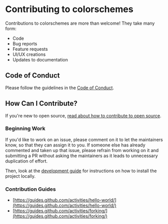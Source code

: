 # Contributing to colorschemes

Contributions to colorschemes are more than welcome!
They take many form: 
  - Code
  - Bug reports
  - Feature requests
  - UI/UX creations
  - Updates to documentation

## Code of Conduct

Please follow the guidelines in the [Code of Conduct](https://github.com/reobin/colorschemes/blob/master/.github/CODE_OF_CONDUCT.md).

## How Can I Contribute?
If you're new to open source, [read about how to contribute to open source](https://opensource.guide/how-to-contribute/).

### Beginning Work

If you'd like to work on an issue, please comment on it to let the maintainers know, so that they can assign it to you. If someone else has already commented and taken up that issue, please refrain from working on it and submitting a PR without asking the maintainers as it leads to unnecessary duplication of effort.

Then, look at the [development guide](https://github.com/reobin/colorschemes/wiki/Development-guide) for instructions on how to install the project locally.

### Contribution Guides

* [https://guides.github.com/activities/hello-world/](https://guides.github.com/activities/hello-world/)
* [https://guides.github.com/activities/forking/](https://guides.github.com/activities/forking/)
